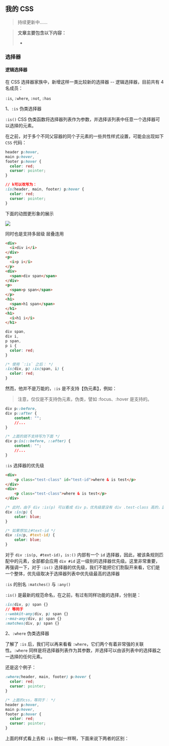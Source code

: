 <!--
 * @Author: liboya
 * @Date: 2022-05-19 15:32:15
 * @LastEditors: 李博雅 1273319367@qq.com
 * @LastEditTime: 2022-05-23 21:03:21
 * @FilePath: /Knowledge-Map/CSS/css.md
 * @Description:
 *
 * Copyright (c) 2022 by 李博雅 1273319367@qq.com, All Rights Reserved.
-->

## 我的 CSS

> 持续更新中……

> **文章主要包含以下内容：**
>
> -

### 选择器

#### 逻辑选择器

在 CSS 选择器家族中，新增这样一类比较新的选择器 -- 逻辑选择器，目前共有 4 名成员：

`:is`, `:where`, `:not`, `:has`

1、`:is` 伪类选择器

`:is()` CSS 伪类函数将选择器列表作为参数，并选择该列表中任意一个选择器可以选择的元素。

在之前，对于多个不同父容器的同个子元素的一些共性样式设置，可能会出现如下 `CSS` 代码：

```css
header p:hover,
main p:hover,
footer p:hover {
  color: red;
  cursor: pointer;
}

// k可以改写为：
:is(header, main, footer) p:hover {
  color: red;
  cursor: pointer;
}
```

下面的动图更形象的展示

![](https://mmbiz.qpic.cn/mmbiz_gif/SMw0rcHsoNIw1PBAKps0oNC3cyRY9NTQ2XZFZDicpXmsIKKG0lqDUY5ico31o4q8kxwbjHMp76hbkxqJoKZCfl5g/640?wx_fmt=gif&wxfrom=5&wx_lazy=1)

同时也是支持多层级 层叠连用

```html
<div>
  <i>div i</i>
</div>
<p>
  <i>p i</i>
</p>
<div>
  <span>div span</span>
</div>
<p>
  <span>p span</span>
</p>
<h1>
  <span>h1 span</span>
</h1>
<h1>
  <i>h1 i</i>
</h1>
```

```css
div span,
div i,
p span,
p i {
  color: red;
}

/* 使用 `:is` 之后： */
:is(div, p) :is(span, i) {
  color: red;
}
```


然而，他并不是万能的，`:is` 是不支持【伪元素】，例如：

> 注意，仅仅是不支持伪元素，伪类，譬如 :focus、:hover 是支持的。

```css
div p::before,
div p::after {
    content: "";
    //...
}

/* 上面的就不支持写为下面 */
div p:is(::before, ::after) {
    content: "";
    //...
}
```

`:is` 选择器的优先级

```html
<div>
    <p class="test-class" id="test-id">where & is test</p>
</div>
<div>
    <p class="test-class">where & is test</p>
</div>

```

```css
/* 此时，由于 div :is(p) 可以看成 div p，优先级是没有 div .test-class 高的，因此，被选中的文本的颜色是不会发生变化的。 */
div :is(p) {
    color: blue;
}

/* 如果想加上#text-id */
div :is(p, #text-id) {
    color: blue;
}
```

对于 `div :is(p, #text-id)`，`is:()` 内部有一个 `id` 选择器，因此，被该条规则匹配中的元素，全部都会应用 `div #id` 这一级别的选择器优先级。这里非常重要，再强调一下，对于 `:is()` 选择器的优先级，我们不能把它们割裂开来看，它们是一个整体，优先级取决于选择器列表中优先级最高的选择器


`:is` 的别名 `:matches()` 与 `:any()`

`:is()` 是最新的规范命名，在之前，有过有同样功能的选择，分别是：

```css
:is(div, p) span {}
// 等同于
:-webkit-any(div, p) span {}
:-moz-any(div, p) span {}
:matches(div, p) span {}
```


2、`:where` 伪类选择器

了解了 `:is` 后，我们可以再来看看 `:where`，它们两个有着非常强的关联性。`:where` 同样是将选择器列表作为其参数，并选择可以由该列表中的选择器之一选择的任何元素。

还是这个例子：

```css
:where(header, main, footer) p:hover {
  color: red;
  cursor: pointer;
}

/* 上面的css，等同于： */
header p:hover,
main p:hover,
footer p:hover {
  color: red;
  cursor: pointer;
}
```
上面的样式看上去和 `:is` 貌似一样啊，下面来说下两者的区别：

